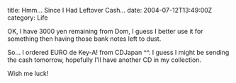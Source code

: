 title: Hmm… Since I Had Leftover Cash…
date: 2004-07-12T13:49:00Z
category: Life

OK, I have 3000 yen remaining from Dom, I guess I better use it for something then having those bank notes left to dust.

So… I ordered EURO de Key-A! from CDJapan ^^. I guess I might be sending the cash tomorrow, hopefully I'll have another CD in my collection.

Wish me luck!
